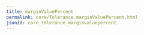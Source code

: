 ```yaml
---
title: marginValuePercent
permalink: core/Tolerance.marginValuePercent.html
jsonid: core_tolerance_marginvaluepercent
---
```

